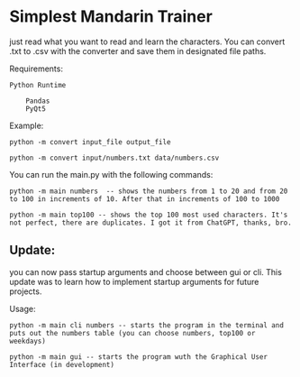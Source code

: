 # Simplest Mandarin Trainer
just read what you want to read and learn the characters.
You can convert .txt to .csv with the converter and save them in designated file paths.

Requirements:

    Python Runtime
    
        Pandas
        PyQt5

Example:

    python -m convert input_file output_file

    python -m convert input/numbers.txt data/numbers.csv

You can run the main.py with the following commands:

    python -m main numbers  -- shows the numbers from 1 to 20 and from 20 to 100 in increments of 10. After that in increments of 100 to 1000

    python -m main top100 -- shows the top 100 most used characters. It's not perfect, there are duplicates. I got it from ChatGPT, thanks, bro.


## Update:
you can now pass startup arguments and choose between gui or cli. This update was to learn how to implement startup arguments for future projects.

Usage:

    python -m main cli numbers -- starts the program in the terminal and puts out the numbers table (you can choose numbers, top100 or weekdays)

    python -m main gui -- starts the program wuth the Graphical User Interface (in development)
